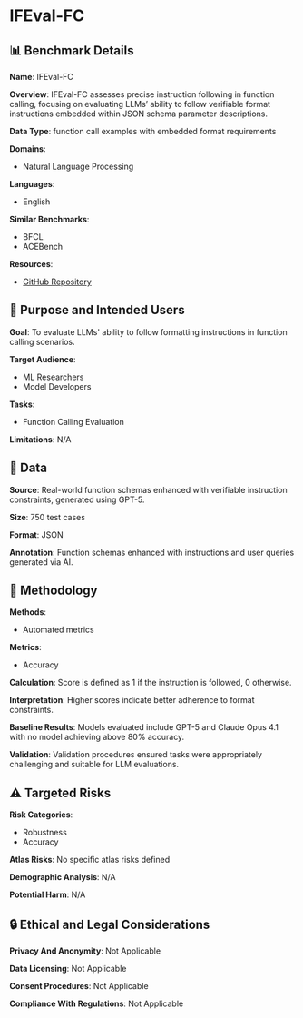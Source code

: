 # IFEval-FC

## 📊 Benchmark Details

**Name**: IFEval-FC

**Overview**: IFEval-FC assesses precise instruction following in function calling, focusing on evaluating LLMs’ ability to follow verifiable format instructions embedded within JSON schema parameter descriptions.

**Data Type**: function call examples with embedded format requirements

**Domains**:
- Natural Language Processing

**Languages**:
- English

**Similar Benchmarks**:
- BFCL
- ACEBench

**Resources**:
- [GitHub Repository](https://github.com/Skripkon/IFEval-FC)

## 🎯 Purpose and Intended Users

**Goal**: To evaluate LLMs' ability to follow formatting instructions in function calling scenarios.

**Target Audience**:
- ML Researchers
- Model Developers

**Tasks**:
- Function Calling Evaluation

**Limitations**: N/A

## 💾 Data

**Source**: Real-world function schemas enhanced with verifiable instruction constraints, generated using GPT-5.

**Size**: 750 test cases

**Format**: JSON

**Annotation**: Function schemas enhanced with instructions and user queries generated via AI.

## 🔬 Methodology

**Methods**:
- Automated metrics

**Metrics**:
- Accuracy

**Calculation**: Score is defined as 1 if the instruction is followed, 0 otherwise.

**Interpretation**: Higher scores indicate better adherence to format constraints.

**Baseline Results**: Models evaluated include GPT-5 and Claude Opus 4.1 with no model achieving above 80% accuracy.

**Validation**: Validation procedures ensured tasks were appropriately challenging and suitable for LLM evaluations.

## ⚠️ Targeted Risks

**Risk Categories**:
- Robustness
- Accuracy

**Atlas Risks**:
No specific atlas risks defined

**Demographic Analysis**: N/A

**Potential Harm**: N/A

## 🔒 Ethical and Legal Considerations

**Privacy And Anonymity**: Not Applicable

**Data Licensing**: Not Applicable

**Consent Procedures**: Not Applicable

**Compliance With Regulations**: Not Applicable
